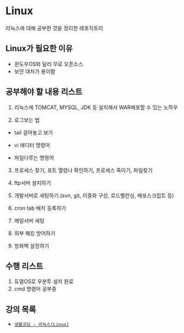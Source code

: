 # Linux
리눅스에 대해 공부한 것을 정리한 레포지토리


## Linux가 필요한 이유
- 윈도우OS와 달리 무료 오픈소스
- 보안 대처가 용이함

## 공부해야 할 내용 리스트
1. 리눅스에 TOMCAT, MYSQL, JDK 등 설치해서 WAR배포할 수 있는 노하우

2. 로그보는 법

- tail 걸어놓고 보기

- vi 에디터 명령어

- 파일다루는 명령어

3. 프로세스 찾기, 포트 열렸나 확인하기, 프로세스 죽이기, 파일찾기

4. ftp서버 설치하기

5. 개발서버로 세팅하기.(svn, git, 이중화 구성, 로드벨런싱, 배포스크립트 등)

6. cron tab 배치 등록하기

7. 메일서버 세팅

8. 외부 해킹 방어하기

9. 방화벽 설정하기



## 수행 리스트
1. 듀얼OS로 우분투 설치 완료
2. cmd 명령어 공부중




## 강의 목록
- [`생활코딩 - 리눅스(Linux)`](https://edu.goorm.io/learn/lecture/12984/%EC%83%9D%ED%99%9C%EC%BD%94%EB%94%A9-%EB%A6%AC%EB%88%85%EC%8A%A4-linux/info)
